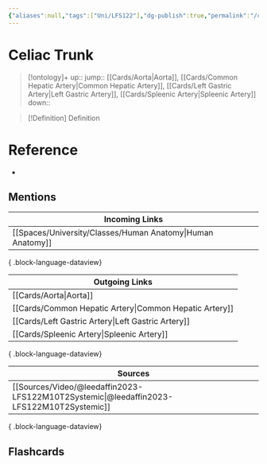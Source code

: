 ```yaml
---
{"aliases":null,"tags":["Uni/LFS122"],"dg-publish":true,"permalink":"/cards/celiac-trunk/","dgPassFrontmatter":true}
---
```


# Celiac Trunk

> [!ontology]+
> up:: 
> jump:: [[Cards/Aorta\|Aorta]], [[Cards/Common Hepatic Artery\|Common Hepatic Artery]], [[Cards/Left Gastric Artery\|Left Gastric Artery]], [[Cards/Spleenic Artery\|Spleenic Artery]]
> down:: 

> [!Definition] Definition

# Reference

- 

## Mentions

| Incoming Links                                                |
| ------------------------------------------------------------- |
| [[Spaces/University/Classes/Human Anatomy\|Human Anatomy]] |

{ .block-language-dataview}

| Outgoing Links                                            |
| --------------------------------------------------------- |
| [[Cards/Aorta\|Aorta]]                                 |
| [[Cards/Common Hepatic Artery\|Common Hepatic Artery]] |
| [[Cards/Left Gastric Artery\|Left Gastric Artery]]     |
| [[Cards/Spleenic Artery\|Spleenic Artery]]             |

{ .block-language-dataview}

| Sources                                                                                     |
| ------------------------------------------------------------------------------------------- |
| [[Sources/Video/@leedaffin2023-LFS122M10T2Systemic\|@leedaffin2023-LFS122M10T2Systemic]] |

{ .block-language-dataview}

## Flashcards
